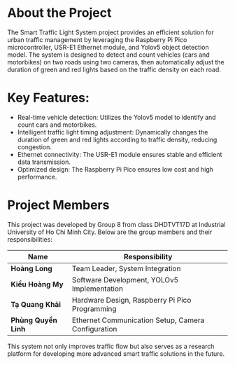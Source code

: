 # About the Project
The Smart Traffic Light System project provides an efficient solution for urban traffic management by leveraging the Raspberry Pi Pico microcontroller, USR-E1 Ethernet module, and Yolov5 object detection model. The system is designed to detect and count vehicles (cars and motorbikes) on two roads using two cameras, then automatically adjust the duration of green and red lights based on the traffic density on each road.

# Key Features:
* Real-time vehicle detection: Utilizes the Yolov5 model to identify and count cars and motorbikes.
* Intelligent traffic light timing adjustment: Dynamically changes the duration of green and red lights according to traffic density, reducing congestion.
* Ethernet connectivity: The USR-E1 module ensures stable and efficient data transmission.
* Optimized design: The Raspberry Pi Pico ensures low cost and high performance.

# Project Members
This project was developed by Group 8 from class DHDTVT17D at Industrial University of Ho Chi Minh City. Below are the group members and their responsibilities:

| Name              | Responsibility                                      |
|-------------------|----------------------------------------------------|
| **Hoàng Long**    | Team Leader, System Integration                    |
| **Kiều Hoàng My** | Software Development, YOLOv5 Implementation       |
| **Tạ Quang Khải** | Hardware Design, Raspberry Pi Pico Programming    |
| **Phùng Quyền Linh** | Ethernet Communication Setup, Camera Configuration |

This system not only improves traffic flow but also serves as a research platform for developing more advanced smart traffic solutions in the future.
